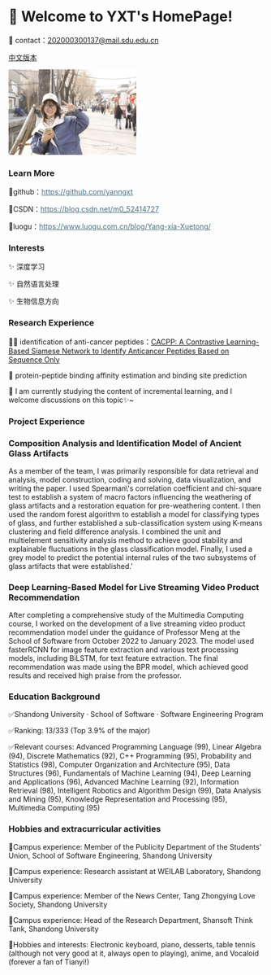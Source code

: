 # 👋 Welcome to YXT's HomePage!

📧 contact：202000300137@mail.sdu.edu.cn

<a href="/README.html">中文版本</a>



<img src="主页个人图.26c89e25.jpg"  style="align:center; width:50%;" >

### Learn More

<p>🌱github：<a style="color:#476f83" href="https://github.com/yanngxt">https://github.com/yanngxt</a></p>
<p>🌱CSDN：<a style="color:#476f83" href="https://blog.csdn.net/m0_52414727">https://blog.csdn.net/m0_52414727</a></p>
<p>🌱luogu：<a style="color:#476f83" href="https://www.luogu.com.cn/blog/Yang-xia-Xuetong/">https://www.luogu.com.cn/blog/Yang-xia-Xuetong/</a></p>

### Interests

<p>✨ 深度学习</p> 
<p>✨ 自然语言处理</p>
<p>✨ 生物信息方向</p>

### Research Experience

<p>👩‍🔬 identification of anti-cancer peptides：<a href='https://pubs.acs.org/doi/10.1021/acs.jcim.3c00297'>CACPP: A Contrastive Learning-Based Siamese Network to Identify Anticancer Peptides Based on Sequence Only</a></p>
<p>👩‍ protein-peptide binding affinity estimation and binding site prediction</p> 
<p>🧠 I am currently studying the content of incremental learning, and I welcome discussions on this topic✨~</p>

### Project Experience

<h3>Composition Analysis and Identification Model of Ancient Glass Artifacts</h3>
<p>As a member of the team, I was primarily responsible for data retrieval and analysis, model construction, coding and solving, data visualization, and writing the paper. I used Spearman\'s correlation coefficient and chi-square test to establish a system of macro factors influencing the weathering of glass artifacts and a restoration equation for pre-weathering content. I then used the random forest algorithm to establish a model for classifying types of glass, and further established a sub-classification system using K-means clustering and field difference analysis. I combined the unit and multielement sensitivity analysis method to achieve good stability and explainable fluctuations in the glass classification model. Finally, I used a grey model to predict the potential internal rules of the two subsystems of glass artifacts that were established.'</p>
    
<h3>Deep Learning-Based Model for Live Streaming Video Product Recommendation</h3>
<p>After completing a comprehensive study of the Multimedia Computing course, I worked on the development of a live streaming video product recommendation model under the guidance of Professor Meng at the School of Software from October 2022 to January 2023. The model used fasterRCNN for image feature extraction and various text processing models, including BiLSTM, for text feature extraction. The final recommendation was made using the BPR model, which achieved good results and received high praise from the professor.</p>


### Education Background

✅Shandong University · School of Software · Software Engineering Program

✅Ranking: 13/333 (Top 3.9% of the major)

✅Relevant courses: Advanced Programming Language (99), Linear Algebra (94), Discrete Mathematics (92), C++ Programming (95), Probability and Statistics (98), Computer Organization and Architecture (95), Data Structures (96), Fundamentals of Machine Learning (94), Deep Learning and Applications (96), Advanced Machine Learning (92), Information Retrieval (98), Intelligent Robotics and Algorithm Design (99), Data Analysis and Mining (95), Knowledge Representation and Processing (95), Multimedia Computing (95)

### Hobbies and extracurricular activities

<p>🧀Campus experience: Member of the Publicity Department of the Students' Union, School of Software Engineering, Shandong University</p>
<p>🧁Campus experience: Research assistant at WEILAB Laboratory, Shandong University</p>
<p>🥐Campus experience: Member of the News Center, Tang Zhongying Love Society, Shandong University</p>
<p>🍰Campus experience: Head of the Research Department, Shansoft Think Tank, Shandong University</p>
<p>🍩Hobbies and interests: Electronic keyboard, piano, desserts, table tennis (although not very good at it, always open to playing), anime, and Vocaloid (forever a fan of Tianyi!)</p>

<!--
**YanngXT/YanngXT** is a ✨ _special_ ✨ repository because its `README.md` (this file) appears on your GitHub profile.

Here are some ideas to get you started:

- 🔭 I’m currently working on ...
- 🌱 I’m currently learning ...
- 👯 I’m looking to collaborate on ...
- 🤔 I’m looking for help with ...
- 💬 Ask me about ...
- 📫 How to reach me: ...
- 😄 Pronouns: ...
- ⚡ Fun fact: ...
  -->
